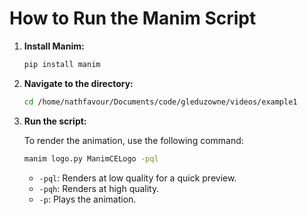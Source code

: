 # How to Run the Manim Script

1.  **Install Manim:**

    ```bash
    pip install manim
    ```

2.  **Navigate to the directory:**

    ```bash
    cd /home/nathfavour/Documents/code/gleduzowne/videos/example1
    ```

3.  **Run the script:**

    To render the animation, use the following command:

    ```bash
    manim logo.py ManimCELogo -pql
    ```

    *   `-pql`:  Renders at low quality for a quick preview.
    *   `-pqh`: Renders at high quality.
    *   `-p`: Plays the animation.

